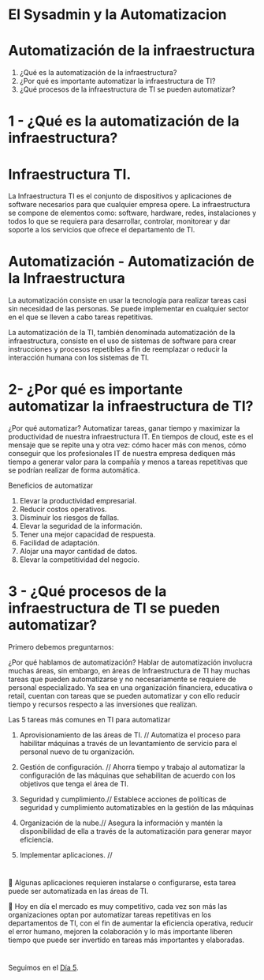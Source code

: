 # El Sysadmin y la Automatizacion

#


# Automatización de la infraestructura


1. ¿Qué es la automatización de la infraestructura?
2. ¿Por qué es importante automatizar la infraestructura de TI?
3. ¿Qué procesos de la infraestructura de TI se pueden automatizar?

#
#

# 1 - ¿Qué es la automatización de la infraestructura?

# Infraestructura TI.

La Infraestructura TI es el conjunto de dispositivos y aplicaciones de software necesarios para que cualquier empresa opere. La infraestructura se compone de elementos como: software, hardware, redes, instalaciones y todos lo que se requiera para desarrollar, controlar, monitorear y dar soporte a los servicios que ofrece el departamento de TI.

# Automatización - Automatización de la Infraestructura

La automatización consiste en usar la tecnología para realizar tareas casi sin necesidad de las personas. Se puede implementar en cualquier sector en el que se lleven a cabo tareas repetitivas.

La automatización de la TI, también denominada automatización de la infraestructura, consiste en el uso de sistemas de software para crear instrucciones y procesos repetibles a fin de reemplazar o reducir la interacción humana con los sistemas de TI.

#
#
# 2- ¿Por qué es importante automatizar la infraestructura de TI?

¿Por qué automatizar?  Automatizar tareas, ganar tiempo y maximizar la productividad de nuestra infraestructura IT. En tiempos de cloud, este es el mensaje que se repite una y otra vez: cómo hacer más con menos, cómo conseguir que los profesionales IT de nuestra empresa dediquen más tiempo a generar valor para la compañía y menos a tareas repetitivas que se podrían realizar de forma automática.

Beneficios de automatizar

1. Elevar la productividad empresarial.
2. Reducir costos operativos.
3. Disminuir los riesgos de fallas.
4. Elevar la seguridad de la información.
5. Tener una mejor capacidad de
respuesta.
6. Facilidad de adaptación.
7. Alojar una mayor cantidad de datos.
8. Elevar la competitividad del negocio.

#
#
# 3 - ¿Qué procesos de la infraestructura de TI se pueden automatizar?

Primero debemos preguntarnos:

¿Por qué hablamos de automatización? Hablar de automatización involucra muchas áreas, sin embargo, en áreas de Infraestructura de TI hay muchas tareas que pueden automatizarse y no necesariamente se requiere de personal especializado. Ya sea en una organización financiera, educativa o retail, cuentan con tareas que se pueden automatizar y con ello reducir tiempo y recursos respecto a las inversiones que realizan.

Las 5 tareas más comunes en TI para automatizar

1. Aprovisionamiento de las áreas de TI. // Automatiza el proceso para habilitar máquinas a través de un levantamiento de servicio para el personal nuevo de tu organización.

2. Gestión de configuración. // Ahorra tiempo y trabajo al automatizar la configuración de las máquinas que sehabilitan de acuerdo con los objetivos que tenga el área de TI.

3. Seguridad y cumplimiento.// Establece acciones de políticas de seguridad y cumplimiento automatizables en la gestión de las máquinas

4. Organización de la nube.// Asegura la información y mantén la disponibilidad de ella a través de la automatización para generar mayor eficiencia.

5. Implementar aplicaciones. // 

 
#
 
 Algunas aplicaciones requieren instalarse o configurarse, esta tarea puede ser automatizada en las áreas de TI.

 Hoy en día el mercado es muy competitivo, cada vez son más las organizaciones optan por automatizar tareas repetitivas en los departamentos de TI, con el fin de aumentar la eficiencia operativa, reducir el error humano, mejoren la colaboración y lo más importante liberen tiempo que puede ser invertido en tareas más importantes y elaboradas.

#
#
#
#
#
Seguimos en el [Día 5](day05.md).
